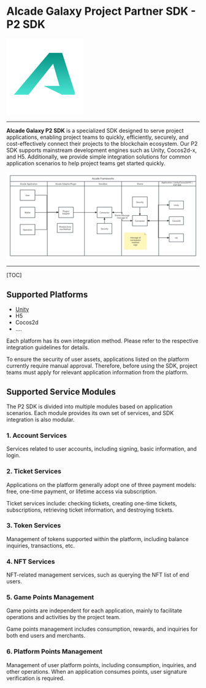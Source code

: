 # AIcade Galaxy Project Partner SDK - P2 SDK  
![LOGO](/Image/logo192.png "LOGO")  

--------  
**AIcade Galaxy P2 SDK** is a specialized SDK designed to serve project applications, enabling project teams to quickly, efficiently, securely, and cost-effectively connect their projects to the blockchain ecosystem. Our P2 SDK supports mainstream development engines such as Unity, Cocos2d-x, and H5. Additionally, we provide simple integration solutions for common application scenarios to help project teams get started quickly.  

![Frameworks](/Image/standbox-frameworks.png "Frameworks")  

-----  
[TOC]  

## Supported Platforms  

* [Unity](/Unity/README.md "Unity SDK")  
* H5  
* Cocos2d  
* ....  

Each platform has its own integration method. Please refer to the respective integration guidelines for details.  

To ensure the security of user assets, applications listed on the platform currently require manual approval. Therefore, before using the SDK, project teams must apply for relevant application information from the platform.  

## Supported Service Modules  

The P2 SDK is divided into multiple modules based on application scenarios. Each module provides its own set of services, and SDK integration is also modular.  

### 1. Account Services  

Services related to user accounts, including signing, basic information, and login.  

### 2. Ticket Services  

Applications on the platform generally adopt one of three payment models: free, one-time payment, or lifetime access via subscription.  

Ticket services include: checking tickets, creating one-time tickets, subscriptions, retrieving ticket information, and destroying tickets.  

### 3. Token Services  

Management of tokens supported within the platform, including balance inquiries, transactions, etc.  

### 4. NFT Services  

NFT-related management services, such as querying the NFT list of end users.  

### 5. Game Points Management  

Game points are independent for each application, mainly to facilitate operations and activities by the project team.  

Game points management includes consumption, rewards, and inquiries for both end users and merchants.  

### 6. Platform Points Management  

Management of user platform points, including consumption, inquiries, and other operations. When an application consumes points, user signature verification is required.  
